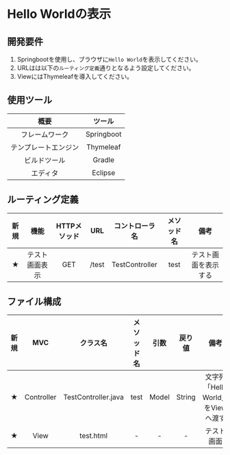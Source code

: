 # Hello Worldの表示

## 開発要件
1. Springbootを使用し、ブラウザに```Hello World```を表示してください。
2. URLはは以下の```ルーティング定義```通りとなるよう設定してください。
3. ViewにはThymeleafを導入してください。

## 使用ツール
|概要|ツール|
|:---:|:---:|
|フレームワーク|Springboot|
|テンプレートエンジン|Thymeleaf|
|ビルドツール|Gradle|
|エディタ|Eclipse|

## ルーティング定義
|新規|機能|HTTPメソッド|URL|コントローラ名|メソッド名|備考|
|:---:|:---:|:---:|:---:|:---:|:---:|:---:|
|★|テスト画面表示|GET|/test|TestController|test|テスト画面を表示する|

## ファイル構成
|新規|MVC|クラス名|メソッド名|引数|戻り値|備考|
|:---:|:---:|:---:|:---:|:---:|:---:|:---:|
|★|Controller|TestController.java|test|Model|String|文字列「Hello World」をViewへ渡す|
|★|View|test.html|-|-|-|テスト画面|
